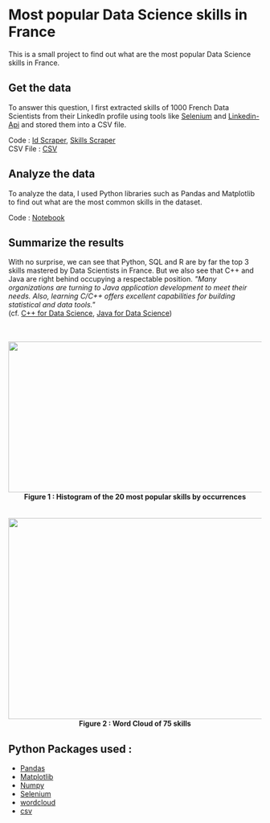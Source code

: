 # Most popular Data Science skills in France

This is a small project to find out what are the most popular Data Science skills in France.

## Get the data

To answer this question, I first extracted skills of 1000 French Data Scientists from their LinkedIn profile using tools like [Selenium](https://selenium-python.readthedocs.io/) 
and [Linkedin-Api](https://github.com/tomquirk/linkedin-api) and stored them into a CSV file.

Code : [Id Scraper](https://github.com/NawfelBC/Data_Scientists_Skills_Analysis/blob/main/id_scraper.py), [Skills Scraper](https://github.com/NawfelBC/Data_Scientists_Skills_Analysis/blob/main/skills_scraper.py) 
<br>CSV File : [CSV](https://github.com/NawfelBC/Data_Scientists_Skills_Analysis/blob/main/Output/skills.csv)</br>

## Analyze the data

To analyze the data, I used Python libraries such as Pandas and Matplotlib to find out what are the most common skills in the dataset.

Code : [Notebook](https://github.com/NawfelBC/Data_Scientists_Skills_Analysis/blob/main/Analysis.ipynb)

## Summarize the results

With no surprise, we can see that Python, SQL and R are by far the top 3 skills mastered by Data Scientists in France. But we also see that C++ and Java are right behind occupying a respectable position.
<em>"Many organizations are turning to Java application development to meet their needs. Also, learning C/C++ offers excellent capabilities for building statistical and data tools."</em> <br>(cf. [C++ for Data Science](https://opensource.com/article/20/2/c-data-science), [Java for Data Science](https://www.kdnuggets.com/2020/04/java-used-machine-learning-data-science.html))</br>
<br></br>
<p align="center">
<img src="https://user-images.githubusercontent.com/79513906/130333650-bc08377d-b575-46ed-9312-26cdf8c8e995.PNG" width="600" height="300">
<br><strong>Figure 1 : Histogram of the 20 most popular skills by occurrences</br></strong>
<br></br>
<img src="https://user-images.githubusercontent.com/79513906/130333658-2db2928b-eee4-4cfa-be4c-8c1887ce3d31.png" width="800" height="400">
<br><strong>Figure 2 : Word Cloud of 75 skills</br></strong>
</p>

## Python Packages used :
- [Pandas](https://pandas.pydata.org/)
- [Matplotlib](https://matplotlib.org/)
- [Numpy](https://numpy.org/)
- [Selenium](https://selenium-python.readthedocs.io/)
- [wordcloud](https://amueller.github.io/word_cloud/)
- [csv](https://docs.python.org/fr/3/library/csv.html)
